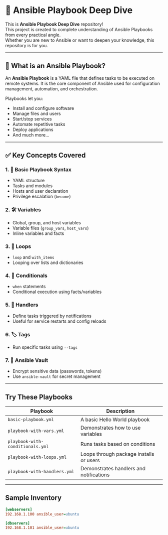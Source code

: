 # 🧠 Ansible Playbook Deep Dive

This is  **Ansible Playbook Deep Dive** repository!  
This project is created to complete understanding of Ansible Playbooks from every practical angle.  
Whether you are new to Ansible or want to deepen your knowledge, this repository is for you.

---

## 📘 What is an Ansible Playbook?

An **Ansible Playbook** is a YAML file that defines tasks to be executed on remote systems. It is the core component of Ansible used for configuration management, automation, and orchestration.

Playbooks let you:

- Install and configure software
- Manage files and users
- Start/stop services
- Automate repetitive tasks
- Deploy applications
- And much more…



---

## ✅ Key Concepts Covered

### 1. 🏁 Basic Playbook Syntax
- YAML structure
- Tasks and modules
- Hosts and user declaration
- Privilege escalation (`become`)

### 2. 🛠 Variables
- Global, group, and host variables
- Variable files (`group_vars`, `host_vars`)
- Inline variables and facts

### 3. 🔁 Loops
- `loop` and `with_items`
- Looping over lists and dictionaries

### 4. 🧠 Conditionals
- `when` statements
- Conditional execution using facts/variables

### 5. 📣 Handlers
- Define tasks triggered by notifications
- Useful for service restarts and config reloads

### 6. 🏷 Tags
- Run specific tasks using `--tags`

### 7. 🔐 Ansible Vault
- Encrypt sensitive data (passwords, tokens)
- Use `ansible-vault` for secret management

---

##  Try These Playbooks

| Playbook                        | Description                                  |
|--------------------------------|----------------------------------------------|
| `basic-playbook.yml`           | A basic Hello World playbook                 |
| `playbook-with-vars.yml`       | Demonstrates how to use variables            |
| `playbook-with-conditionals.yml` | Runs tasks based on conditions              |
| `playbook-with-loops.yml`      | Loops through package installs or users      |
| `playbook-with-handlers.yml`   | Demonstrates handlers and notifications      |

---

##  Sample Inventory

```ini
[webservers]
192.168.1.100 ansible_user=ubuntu

[dbservers]
192.168.1.101 ansible_user=ubuntu



